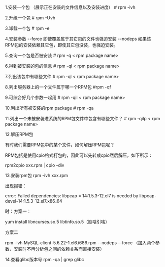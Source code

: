 1.安装一个包 （展示正在安装的文件信息以及安装进度）
\# rpm -ivh 
 
2.升级一个包 
\# rpm -Uvh 
 
3.卸载一个包 
\# rpm -e 
 
4.安装参数 
--force 即使覆盖属于其它包的文件也强迫安装 
--nodeps 如果该RPM包的安装依赖其它包，即使其它包没装，也强迫安装。 
 
5.查询一个包是否被安装 
\# rpm -q < rpm package name> 
 
6.得到被安装的包的信息 
\# rpm -qi < rpm package name> 
 
7.列出该包中有哪些文件 
\# rpm -ql < rpm package name> 
 
8.列出服务器上的一个文件属于哪一个RPM包 
\#rpm -qf 
 
9.可综合好几个参数一起用 
\# rpm -qil < rpm package name> 
 
10.列出所有被安装的rpm package 
\# rpm -qa 
 
11.列出一个未被安装进系统的RPM包文件中包含有哪些文件？ 
\# rpm -qilp < rpm package name>
 
12.解压RPM包
 
有时我们需要RPM包中的某个文件，如何解压RPM包呢？
 
RPM包括是使用cpio格式打包的，因此可以先转成cpio然后解压，如下所示：
 
rpm2cpio xxx.rpm | cpio -div

13.安装rpm包 rpm -ivh xxx.rpm

出现报错：

error: Failed dependencies:
        libpcap = 14:1.5.3-12.el7 is needed by libpcap-devel-14:1.5.3-12.el7.x86_64

时：方案一：

 yum install  libncurses.so.5 libtinfo.so.5（缺啥引啥）

方案二

rpm -ivh MySQL-client-5.6.22-1.el6.i686.rpm --nodeps --force （加入两个参数，安装时不再分析包之间的依赖关系而直接安装）

14.查看glibc版本号 rpm -qa | grep glibc
